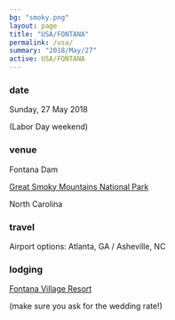 ```yaml
---
bg: "smoky.png"
layout: page
title: "USA/FONTANA"
permalink: /usa/
summary: "2018/May/27"
active: USA/FONTANA
---
```


<h3> date </h3>
Sunday, 27 May 2018

(Labor Day weekend)

<h3> venue </h3>
Fontana Dam

<a href="https://www.nps.gov/grsm/planyourvisit/fontanadam.htm">Great Smoky Mountains National Park</a>

North Carolina


<h3> travel </h3>

Airport options: Atlanta, GA / Asheville, NC

<h3> lodging </h3>
<a href="http://www.fontanavillage.com/">Fontana Village Resort</a>

(make sure you ask for the wedding rate!)

